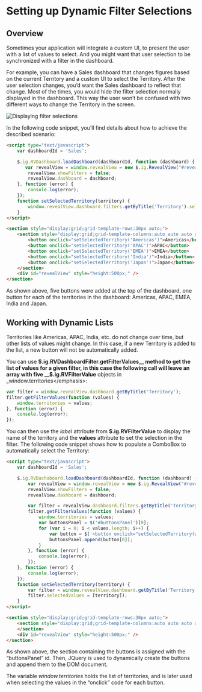 # Setting up Dynamic Filter Selections

## Overview

Sometimes your application will integrate a custom UI, to present the
user with a list of values to select. And you might want that user
selection to be synchronized with a filter in the dashboard.

For example, you can have a Sales dashboard that changes figures based
on the current Territory and a custom UI to select the Territory. After
the user selection changes, you’d want the Sales dashboard to reflect
that change. Most of the times, you would hide the filter selection
normally displayed in the dashboard. This way the user won’t be confused
with two different ways to change the Territory in the screen.

<img src="images/territory_filter_selections.png" alt="Displaying filter selections" class="responsive-img"/>

In the following code snippet, you’ll find details about how to achieve
the described scenario:

``` html
<script type="text/javascript">
    var dashboardId = 'Sales';

    $.ig.RVDashboard.loadDashboard(dashboardId, function (dashboard) {
       var revealView = window.revealView = new $.ig.RevealView("#revealView");
        revealView.showFilters = false;
        revealView.dashboard = dashboard;
    }, function (error) {
        console.log(error);
    });
    function setSelectedTerritory(territory) {
        window.revealView.dashboard.filters.getByTitle('Territory').selectedValues = [territory];
    }
</script>

<section style="display:grid;grid-template-rows:30px auto;">
    <section style="display:grid;grid-template-columns:auto auto auto auto auto;">
        <button onclick="setSelectedTerritory('Americas')">Americas</button>
        <button onclick="setSelectedTerritory('APAC')">APAC</button>
        <button onclick="setSelectedTerritory('EMEA')">EMEA</button>
        <button onclick="setSelectedTerritory('India')">India</button>
        <button onclick="setSelectedTerritory('Japan')">Japan</button>
    </section>
    <div id="revealView" style="height:500px;" />
</section>
```

As shown above, five buttons were added at the top of the dashboard, one
button for each of the territories in the dashboard: Americas, APAC,
EMEA, India and Japan.

## Working with Dynamic Lists

Territories like Americas, APAC, India, etc. do not change over time,
but other lists of values might change. In this case, if a new Territory
is added to the list, a new button will not be automatically added.

You can use
__$.ig.RVDashboardFilter.getFilterValues__
method to get the list of values for a given filter, in this case the following
call will leave an array with five
__$.ig.RVFilterValue__
objects in \_window.territories\</emphasis\>:

``` js
var filter = window.revealView.dashboard.getByTitle('Territory');
filter.getFilterValues(function (values) {
    window.territories = values;
}, function (error) {
    console.log(error);
});
```

You can then use the *label* attribute from
__$.ig.RVFilterValue__
to display the name of the territory and the __values__
attribute to set the selection in the filter. The following code snippet
shows how to populate a ComboBox to automatically select the Territory:

``` html
<script type="text/javascript">
    var dashboardId = 'Sales';

    $.ig.RVDashaboard.loadDashboard(dashboardId, function (dashboard) {
        var revealView = window.revealView = new $.ig.RevealView("#revealView");
        revealView.showFilters = false;
        revealView.dashboard = dashboard;

        var filter = revealView.dashboard.filters.getByTitle('Territory');
        filter.getFilterValues(function (values) {
            window.territories = values;
            var buttonsPanel = $('#buttonsPanel')[0];
            for (var i = 0; i < values.length; i++) {
                var button = $('<button onclick="setSelectedTerritory(window.territories[' + i + '].values)">' + values[i].label + '</button>');
                buttonsPanel.append(button[0]);
            }
        }, function (error) {
            console.log(error);
        });
    }, function (error) {
        console.log(error);
    });
    function setSelectedTerritory(territory) {
        var filter = window.revealView.dashboard.getByTitle('Territory');
        filter.selectedValues = [territory]);
    }
</script>

<section style="display:grid;grid-template-rows:30px auto;">
    <section style="display:grid;grid-template-columns:auto auto auto auto auto;" id="buttonsPanel">
    </section>
    <div id="revealView" style="height:500px;" />
</section>
```

As shown above, the section containing the buttons is assigned with the
“buttonsPanel” id. Then, JQuery is used to dynamically create the
buttons and append them to the DOM document.

The variable *window.territories* holds the list of territories, and is
later used when selecting the values in the “onclick” code for each
button.
